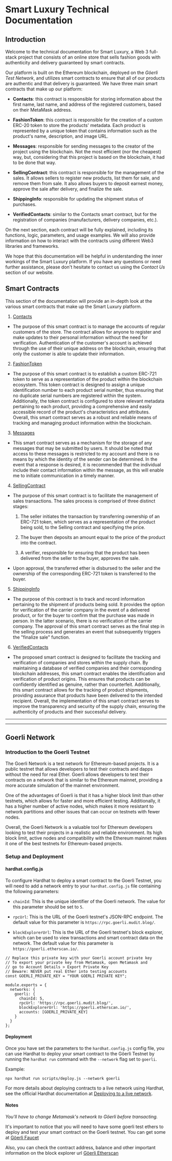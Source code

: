 # Smart Luxury Technical Documentation

## Introduction

Welcome to the technical documentation for Smart Luxury, a Web 3 full-stack project that consists of an online store that sells fashion goods with authenticity and delivery guaranteed by smart contracts.

Our platform is built on the Ethereum blockchain, deployed on the _Göerli Test Network_, and utilizes smart contracts to ensure that all of our products are authentic and that delivery is guaranteed. We have three main smart contracts that make up our platform:

- **Contacts**: this contract is responsible for storing information about the first name, last name, and address of the registered customers, based on their MetaMask address.

- **FashionToken**: this contract is responsible for the creation of a custom ERC-20 token to store the products' metadata. Each product is represented by a unique token that contains information such as the product's name, description, and image URL.

- **Messages**: responsible for sending messages to the creator of the project using the blockchain. Not the most efficient (nor the cheapest) way, but, considering that this project is based on the blockchain, it had to be done that way.

- **SellingContract**: this contract is responsible for the management of the sales. It allows sellers to register new products, list them for sale, and remove them from sale. It also allows buyers to deposit earnest money, approve the sale after delivery, and finalize the sale.

- **ShippingInfo**: responsible for updating the shipment status of purchases.

- **VerifiedContacts**: similar to the Contacts smart contract, but for the registration of companies (manufacturers, delivery companies, etc.).

On the next section, each contract will be fully explained, including its functions, logic, parameters, and usage examples. We will also provide information on how to interact with the contracts using different Web3 libraries and frameworks.

We hope that this documentation will be helpful in understanding the inner workings of the Smart Luxury platform. If you have any questions or need further assistance, please don't hesitate to contact us using the _Contact Us_ section of our website.

## Smart Contracts

This section of the documentation will provide an in-depth look at the various smart contracts that make up the Smart Luxury platform.

1. [Contacts](Contacts.md)

- The purpose of this smart contract is to manage the accounts of regular customers of the store. The contract allows for anyone to register and make updates to their personal information without the need for verification. Authentication of the customer's account is achieved through the use of their unique address on the blockchain, ensuring that only the customer is able to update their information.

2. [FashionToken](FashionToken.md)

- The purpose of this smart contract is to establish a custom ERC-721 token to serve as a representation of the product within the blockchain ecosystem. This token contract is designed to assign a unique identification number to each product serial number, thus ensuring that no duplicate serial numbers are registered within the system. Additionally, the token contract is configured to store relevant metadata pertaining to each product, providing a comprehensive and easily accessible record of the product's characteristics and attributes. Overall, this smart contract serves as a robust and reliable means of tracking and managing product information within the blockchain.

3. [Messages](Messages.md)

- This smart contract serves as a mechanism for the storage of any messages that may be submitted by users. It should be noted that access to these messages is restricted to my account and there is no means by which the identity of the sender can be determined. In the event that a response is desired, it is recommended that the individual include their contact information within the message, as this will enable me to initiate communication in a timely manner.

4. [SellingContract](SellingContract.md)

- The purpose of this smart contract is to facilitate the management of sales transactions. The sales process is comprised of three distinct stages:

  1. The seller initiates the transaction by transferring ownership of an ERC-721 token, which serves as a representation of the product being sold, to the Selling contract and specifying the price.

  2. The buyer then deposits an amount equal to the price of the product into the contract.

  3. A verifier, responsible for ensuring that the product has been delivered from the seller to the buyer, approves the sale.

- Upon approval, the transferred ether is disbursed to the seller and the ownership of the corresponding ERC-721 token is transferred to the buyer.

5. [ShippingInfo](ShippingInfo.md)

- The purpose of this contract is to track and record information pertaining to the shipment of products being sold. It provides the option for verification of the carrier company in the event of a delivered product, or for the buyer to confirm that the purchase was made in person. In the latter scenario, there is no verification of the carrier company. The approval of this smart contract serves as the final step in the selling process and generates an event that subsequently triggers the "finalize sale" function.

6. [VerifiedContacts](VerifiedContacts.md)

- The proposed smart contract is designed to facilitate the tracking and verification of companies and stores within the supply chain. By maintaining a database of verified companies and their corresponding blockchain addresses, this smart contract enables the identification and verification of product origins. This ensures that products can be confidently identified as genuine, rather than counterfeit. Additionally, this smart contract allows for the tracking of product shipments, providing assurance that products have been delivered to the intended recipient. Overall, the implementation of this smart contract serves to improve the transparency and security of the supply chain, ensuring the authenticity of products and their successful delivery.

---

---

## Goerli Network

### Introduction to the Goerli Testnet

The Goerli Network is a test network for Ethereum-based projects. It is a public testnet that allows developers to test their contracts and dapps without the need for real Ether. Goerli allows developers to test their contracts on a network that is similar to the Ethereum mainnet, providing a more accurate simulation of the mainnet environment.

One of the advantages of Goerli is that it has a higher block limit than other testnets, which allows for faster and more efficient testing. Additionally, it has a higher number of active nodes, which makes it more resistant to network partitions and other issues that can occur on testnets with fewer nodes.

Overall, the Goerli Network is a valuable tool for Ethereum developers looking to test their projects in a realistic and reliable environment. Its high block limit, active nodes and compatibility with the Ethereum mainnet makes it one of the best testnets for Ethereum-based projects.

### Setup and Deployment

#### hardhat.config.js

To configure Hardhat to deploy a smart contract to the Goerli Testnet, you will need to add a network entry to your `hardhat.config.js` file containing the following parameters:

- `chainId`: This is the unique identifier of the Goerli network. The value for this parameter should be set to `5`.

- `rpcUrl`: This is the URL of the Goerli testnet's JSON-RPC endpoint. The default value for this parameter is `https://rpc.goerli.mudit.blog/`.

- `blockExplorerUrl`: This is the URL of the Goerli testnet's block explorer, which can be used to view transactions and smart contract data on the network. The default value for this parameter is `https://goerli.etherscan.io/`.

```
// Replace this private key with your Goerli account private key
// To export your private key from Metamask, open Metamask and
// go to Account Details > Export Private Key
// Beware: NEVER put real Ether into testing accounts
const GOERLI_PRIVATE_KEY = "YOUR GOERLI PRIVATE KEY";

module.exports = {
  networks: {
    goerli: {
      chainId: 5,
      rpcUrl: 'https://rpc.goerli.mudit.blog/',
      blockExplorerUrl: 'https://goerli.etherscan.io/',
      accounts: [GOERLI_PRIVATE_KEY]
    }
  }
};
```

#### Deployment

Once you have set the parameters to the `hardhat.config.js` config file, you can use Hardhat to deploy your smart contract to the Göerli Testnet by running the `hardhat run` command with the `--network` flag set to `goerli`.

Example:

```
npx hardhat run scripts/deploy.js --network goerli
```

For more details about deploying contracts to a live network using Hardhat, see the official Hardhat documentation at [Deploying to a live network](https://hardhat.org/tutorial/deploying-to-a-live-network).

#### Notes

_You'll have to change Metamask's network to Göerli before transacting._

It's important to notice that you will need to have some goerli test ethers to deploy and test your smart contract on the Goerli testnet. You can get some at [Göerli Faucet](https://goerli-faucet.slock.it/)

Also, you can check the contract address, balance and other important information on the block explorer url [Göerli Etherscan](https://goerli.etherscan.io/)
